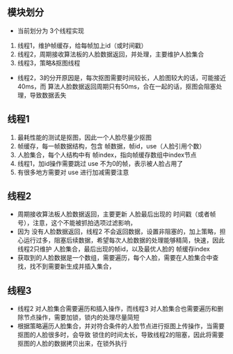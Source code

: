 ## 模块划分
* 当前划分为 3个线程实现
1. 线程1，维护帧缓存，给每帧加上id（或时间戳）
2. 线程2，周期接收算法板的人脸数据返回，并处理，主要维护人脸集合
3. 线程3，策略&抠图线程

* 线程2，3的分开原因是，每次抠图需要时间较长，人脸图较大的话，可能接近40ms，而 算法人脸数据返回周期只有50ms，合在一起的话，抠图会阻塞处理，导致数据丢失

## 线程1
1. 最耗性能的测试是抠图，因此一个人脸尽量少抠图
2. 帧缓存，每一帧数据结构，包含 帧数据，帧id，use（人脸引用个数）
3. 人脸集合，每个人结构中有 帧index，指向帧缓存数组中index节点
4. 线程1，加id操作需要跳过 use 不为0的帧，表示被人脸占用了
5. 有很多地方需要对 use 进行加减需要注意

## 线程2
* 周期接收算法板人脸数据返回，主要更新 人脸最后出现的 时间戳（或者帧号），注意，这个不能被抓拍选项过滤影响，
* 因为 没有人脸数据返回，线程2 不会返回数据，设置非阻塞的，加上策略，担心运行过多，阻塞后续数据，希望每次人脸数据的处理能够精简，快速，因此线程2只维护 人脸集合，最后出现的帧id，以及最优人脸的 帧缓存index
* 获取到的人脸数据是一个数组，需要遍历，每个人脸，需要在人脸集合中查找，找不到需要新生成并插入集合，

## 线程3
* 线程2 对人脸集合需要遍历和插入操作，而线程3 对人脸集合也需要遍历和删除节点操作，需要加锁，锁内的处理尽量简短
* 根据策略遍历人脸集合，并对符合条件的人脸节点进行抠图上传操作，当需要抠图的人脸很多时，会导致 锁住的时间太长，导致线程2的阻塞，因此将需要抠图的人脸的数据拷贝出来，在锁外执行